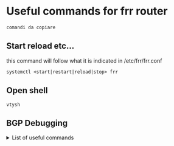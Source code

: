 # Useful commands for frr router


```
comandi da copiare
```

## Start reload etc...

this command will follow what it is indicated in /etc/frr/frr.conf
```
systemctl <start|restart|reload|stop> frr
```

## Open shell

```
vtysh
```

## BGP Debugging

<details>
<summary> List of useful commands</summary>

shows neighbor status and number of prefixes received from peers
```
show bgp ipv4 unicast summary
```

shows bgp routing table and best path selections
```
show bgp ipv4 unicast
```

Indicates why peering is not coming up, look in log file
```
debug bgp neighbor events
```

Indicates what is happening for routes received, look in log file
```
debug bgp updates
```
</details>


